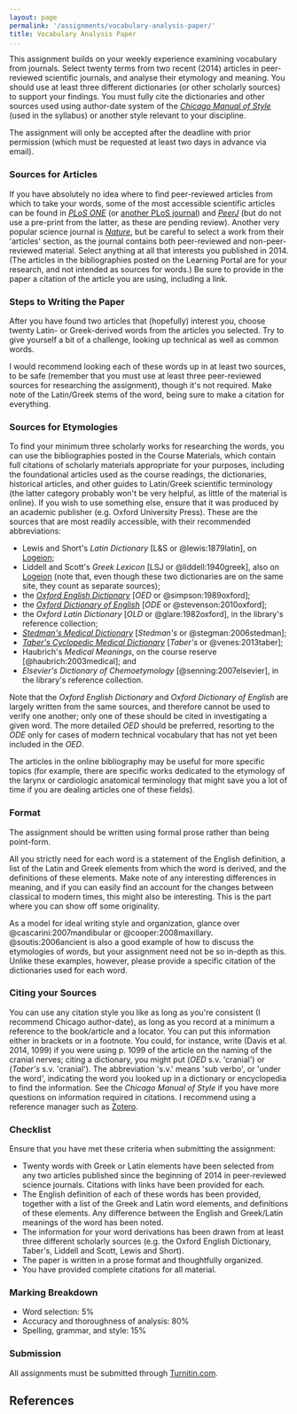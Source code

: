 ```yaml
---
layout: page
permalink: '/assignments/vocabulary-analysis-paper/'
title: Vocabulary Analysis Paper
...
```


This assignment builds on your weekly experience examining vocabulary from journals. Select twenty terms from two recent (2014) articles in peer-reviewed scientific journals, and analyse their etymology and meaning. You should use at least three different dictionaries (or other scholarly sources) to support your findings. You must fully cite the dictionaries and other sources used using author-date system of the [*Chicago Manual of Style*](http://www.chicagomanualofstyle.org/) (used in the syllabus) or another style relevant to your discipline.

The assignment will only be accepted after the deadline with prior permission (which must be requested at least two days in advance via email).

### Sources for Articles

If you have absolutely no idea where to find peer-reviewed articles from which to take your words, some of the most accessible scientific articles can be found in [*PLoS ONE*](http://www.plosone.org) (or [another PLoS journal](http://www.plos.org/publications/journals/)) and [*PeerJ*](http://peerj.com) (but do not use a pre-print from the latter, as these are pending review). Another very popular science journal is [*Nature*](http://nature.com.myaccess.library.utoronto.ca), but be careful to select a work from their 'articles' section, as the journal contains both peer-reviewed and non-peer-reviewed material. Select anything at all that interests you published in 2014. (The articles in the bibliographies posted on the Learning Portal are for your research, and not intended as sources for words.) Be sure to provide in the paper a citation of the article you are using, including a link.

### Steps to Writing the Paper

After you have found two articles that (hopefully) interest you, choose twenty Latin- or Greek-derived words from the articles you selected. Try to give yourself a bit of a challenge, looking up technical as well as common words.

I would recommend looking each of these words up in at least two sources, to be safe (remember that you must use at least three peer-reviewed sources for researching the assignment), though it's not required. Make note of the Latin/Greek stems of the word, being sure to make a citation for everything.

### Sources for Etymologies

To find your minimum three scholarly works for researching the words, you can use the bibliographies posted in the Course Materials, which contain full citations of scholarly materials appropriate for your purposes, including the foundational articles used as the course readings, the dictionaries, historical articles, and other guides to Latin/Greek scientific terminology (the latter category probably won't be very helpful, as little of the material is online). If you wish to use something else, ensure that it was produced by an academic publisher (e.g. Oxford University Press). These are the sources that are most readily accessible, with their recommended abbreviations:

 - Lewis and Short's *Latin Dictionary* [L&S or @lewis:1879latin], on [Logeion](http://logeion.uchicago.edu);
 - Liddell and Scott's *Greek Lexicon* [LSJ or @liddell:1940greek], also on [Logeion](http://logeion.uchicago.edu) (note that, even though these two dictionaries are on the same site, they count as separate sources);
 - the [*Oxford English Dictionary*](http://oed.com.myaccess.library.utoronto.ca/) [*OED* or @simpson:1989oxford];
 - the [*Oxford Dictionary of English*](http://www.oxforddictionaries.com)  [*ODE* or @stevenson:2010oxford];
 - the *Oxford Latin Dictionary* [*OLD* or @glare:1982oxford], in the library's reference collection;
 - [*Stedman's Medical Dictionary*](http://link.library.utoronto.ca/eir/EIRdetail.cfm?Resources__ID=14615) [*Stedman's* or @stegman:2006stedman];
 - [*Taber's Cyclopedic Medical Dictionary*](http://lib.myilibrary.com.myaccess.library.utoronto.ca/Open.aspx?id=214017) [*Taber's* or @venes:2013taber];
 - Haubrich's *Medical Meanings*, on the course reserve [@haubrich:2003medical]; and
 - *Elsevier's Dictionary of Chemoetymology* [@senning:2007elsevier], in the library's reference collection.
 
Note that the *Oxford English Dictionary* and *Oxford Dictionary of English* are largely written from the same sources, and therefore cannot be used to verify one another; only one of these should be cited in investigating a given word. The more detailed *OED* should be preferred, resorting to the *ODE* only for cases of modern technical vocabulary that has not yet been included in the *OED*.
 
The articles in the online bibliography may be useful for more specific topics (for example, there are specific works dedicated to the etymology of the larynx or cardiologic anatomical terminology that might save you a lot of time if you are dealing articles one of these fields).

### Format

The assignment should be written using formal prose rather than being point-form.

All you strictly need for each word is a statement of the English definition, a list of the Latin and Greek elements from which the word is derived, and the definitions of these elements. Make note of any interesting differences in meaning, and if you can easily find an account for the changes between classical to modern times, this might also be interesting. This is the part where you can show off some originality.

As a model for ideal writing style and organization, glance over @cascarini:2007mandibular or @cooper:2008maxillary. @soutis:2006ancient is also a good example of how to discuss the etymologies of words, but your assignment need not be so in-depth as this. Unlike these examples, however, please provide a specific citation of the dictionaries used for each word.

### Citing your Sources

You can use any citation style you like as long as you're consistent (I recommend Chicago author-date), as long as you record at a minimum a reference to the book/article and a locator. You can put this information either in brackets or in a footnote. You could, for instance, write (Davis et al. 2014, 1099) if you were using p. 1099 of the article on the naming of the cranial nerves; citing a dictionary, you might put (*OED* s.v. 'cranial') or (*Taber's* s.v. 'cranial'). The abbreviation 's.v.' means 'sub verbo', or 'under the word', indicating the word you looked up in a dictionary or encyclopedia to find the information. See the *Chicago Manual of Style* if you have more questions on information required in citations. I recommend using a reference manager such as [Zotero](https://www.zotero.org).

### Checklist

Ensure that you have met these criteria when submitting the assignment:

- Twenty words with Greek or Latin elements have been selected from any two articles published since the beginning of 2014 in peer-reviewed science journals. Citations with links have been provided for each.
- The English definition of each of these words has been provided, together with a list of the Greek and Latin word elements, and definitions of these elements. Any difference between the English and Greek/Latin meanings of the word has been noted.
- The information for your word derivations has been drawn from at least three different scholarly sources (e.g. the Oxford English Dictionary, Taber's, Liddell and Scott, Lewis and Short).
- The paper is written in a prose format and thoughtfully organized.
- You have provided complete citations for all material.

### Marking Breakdown

- Word selection: 5%
- Accuracy and thoroughness of analysis: 80%
- Spelling, grammar, and style: 15%

### Submission

All assignments must be submitted through [Turnitin.com](http://www.turnitin.com).

## References
